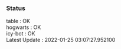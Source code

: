 ### Status


table : OK  
hogwarts : OK  
icy-bot : OK  
Latest Update : 2022-01-25 03:07:27.952100

